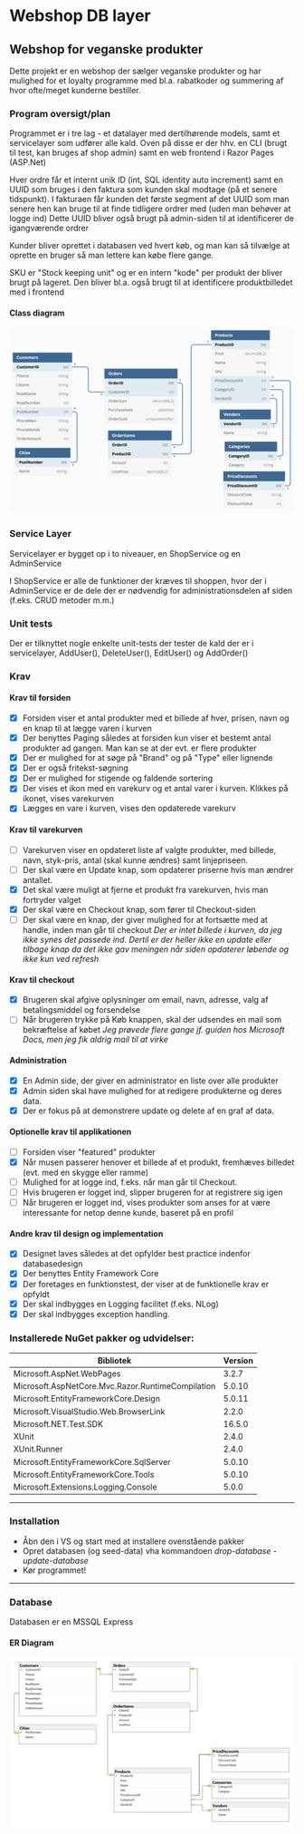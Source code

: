# Webshop DB layer

## Webshop for veganske produkter
Dette projekt er en webshop der sælger veganske produkter og har mulighed for et loyalty programme med bl.a. rabatkoder og summering af hvor ofte/meget kunderne bestiller.

### Program oversigt/plan
Programmet er i tre lag - et datalayer med dertilhørende models, samt et servicelayer som udfører alle kald. Oven på disse er der hhv. en CLI (brugt til test, kan bruges af shop admin) samt en web frontend i Razor Pages (ASP.Net)

Hver ordre får et internt unik ID (int, SQL identity auto increment) samt en UUID som bruges i den faktura som kunden skal modtage (på et senere tidspunkt). I fakturaen får kunden det første segment af det UUID som man senere hen kan bruge til at finde tidligere ordrer med (uden man behøver at logge ind)
Dette UUID bliver også brugt på admin-siden til at identificerer de igangværende ordrer

Kunder bliver oprettet i databasen ved hvert køb, og man kan så tilvælge at oprette en bruger så man lettere kan købe flere gange. 

SKU er "Stock keeping unit" og er en intern "kode" per produkt der bliver brugt på lageret. Den bliver bl.a. også brugt til at identificere produktbilledet med i frontend

#### Class diagram
![ER diagram over klasser](https://github.com/Thoroughbreed/H3-Webshop/blob/master/Webshop_Class_Diagram.png?raw=true)

### Service Layer
Servicelayer er bygget op i to niveauer, en ShopService og en AdminService

I ShopService er alle de funktioner der kræves til shoppen, hvor der i AdminService er de dele der er nødvendig for administrationsdelen af siden (f.eks. CRUD metoder m.m.)

### Unit tests
Der er tilknyttet nogle enkelte unit-tests der tester de kald der er i servicelayer, AddUser(), DeleteUser(), EditUser() og AddOrder()

### Krav
#### Krav til forsiden
- [x] Forsiden viser et antal produkter med et billede af hver, prisen, navn og en knap til at lægge varen i kurven
- [x] Der benyttes Paging således at forsiden kun viser et bestemt antal produkter ad gangen. Man kan se at der evt. er flere produkter
- [x] Der er mulighed for at søge på "Brand" og på "Type" eller lignende
- [x] Der er også fritekst-søgning
- [x] Der er mulighed for stigende og faldende sortering
- [x] Der vises et ikon med en varekurv og et antal varer i kurven. Klikkes på ikonet, vises varekurven
- [x] Lægges en vare i kurven, vises den opdaterede varekurv

#### Krav til varekurven
- [ ] Varekurven viser en opdateret liste af valgte produkter, med billede, navn, styk-pris, antal (skal kunne ændres) samt linjepriseen.
- [ ] Der skal være en Update knap, som opdaterer priserne hvis man ændrer antallet.
- [x] Det skal være muligt at fjerne et produkt fra varekurven, hvis man fortryder valget
- [x] Der skal være en Checkout knap, som fører til Checkout-siden
- [ ] Der skal være en knap, der giver mulighed for at fortsætte med at handle, inden man går til checkout
*Der er intet billede i kurven, da jeg ikke synes det passede ind. Dertil er der heller ikke en update eller tilbage knap da det ikke gav meningen når siden opdaterer løbende og ikke kun ved refresh*

#### Krav til checkout
- [x] Brugeren skal afgive oplysninger om email, navn, adresse, valg af betalingsmiddel og forsendelse
- [ ] Når brugeren trykke på Køb knappen, skal der udsendes en mail som bekræftelse af købet
*Jeg prøvede flere gange jf. guiden hos Microsoft Docs, men jeg fik aldrig mail til at virke*

#### Administration
- [x] En Admin side, der giver en administrator en liste over alle produkter 
- [x] Admin siden skal have mulighed for at redigere produkterne og deres data.
- [x] Der er fokus på at demonstrere update og delete af en graf af data.

#### Optionelle krav til applikationen
- [ ] Forsiden viser "featured" produkter
- [x] Når musen passerer henover et billede af et produkt, fremhæves billedet (evt. med en skygge eller ramme)
- [ ] Mulighed for at logge ind, f.eks. når man går til Checkout. 
- [ ] Hvis brugeren er logget ind, slipper brugeren for at registrere sig igen
- [ ] Når brugeren er logget ind, vises produkter som anses for at være interessante for netop denne kunde, baseret på en profil

#### Andre krav til design og implementation
- [x] Designet laves således at det opfylder best practice indenfor databasedesign
- [x] Der benyttes Entity Framework Core
- [x] Der foretages en funktionstest, der viser at de funktionelle krav er opfyldt
- [x] Der skal indbygges en Logging facilitet (f.eks. NLog)
- [x] Der skal indbygges exception handling.

### Installerede NuGet pakker og udvidelser:
|Bibliotek|Version|
|-|-|
|Microsoft.AspNet.WebPages|3.2.7|
|Microsoft.AspNetCore.Mvc.Razor.RuntimeCompilation|5.0.10|
|Microsoft.EntityFrameworkCore.Design|5.0.11|
|Microsoft.VisualStudio.Web.BrowserLink|2.2.0|
|Microsoft.NET.Test.SDK|16.5.0|
|XUnit|2.4.0|
|XUnit.Runner|2.4.0|
|Microsoft.EntityFrameworkCore.SqlServer|5.0.10|
|Microsoft.EntityFrameworkCore.Tools|5.0.10|
|Microsoft.Extensions.Logging.Console|5.0.0|
---
### Installation
- Åbn den i VS og start med at installere ovenstående pakker
- Opret databasen (og seed-data) vha kommandoen *drop-database* - *update-database*
- Kør programmet!
---
### Database
Databasen er en MSSQL Express

#### ER Diagram
![ER diagram over databasen](https://github.com/Thoroughbreed/H3-Webshop/blob/master/ER%20Diagram%20WebShop.png?raw=true)



